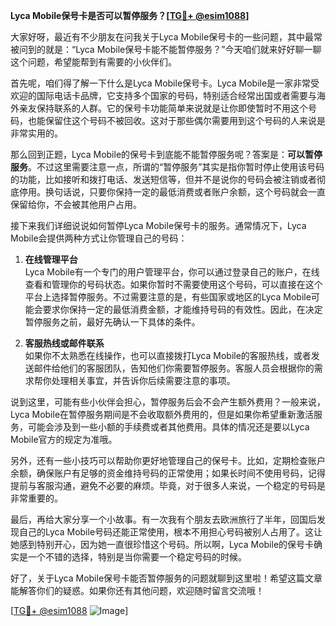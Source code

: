 **Lyca Mobile保号卡是否可以暂停服务？[[TG💪+ @esim1088](https://t.me/s/esim1088)]**

大家好呀，最近有不少朋友在问我关于Lyca Mobile保号卡的一些问题，其中最常被问到的就是：“Lyca Mobile保号卡能不能暂停服务？”今天咱们就来好好聊一聊这个问题，希望能帮到有需要的小伙伴们。

首先呢，咱们得了解一下什么是Lyca Mobile保号卡。Lyca Mobile是一家非常受欢迎的国际电话卡品牌，它支持多个国家的号码，特别适合经常出国或者需要与海外亲友保持联系的人群。它的保号卡功能简单来说就是让你即使暂时不用这个号码，也能保留住这个号码不被回收。这对于那些偶尔需要用到这个号码的人来说是非常实用的。

那么回到正题，Lyca Mobile的保号卡到底能不能暂停服务呢？答案是：**可以暂停服务**。不过这里需要注意一点，所谓的“暂停服务”其实是指你暂时停止使用该号码的功能，比如接听和拨打电话、发送短信等，但并不是说你的号码会被注销或者彻底停用。换句话说，只要你保持一定的最低消费或者账户余额，这个号码就会一直保留给你，不会被其他用户占用。

接下来我们详细说说如何暂停Lyca Mobile保号卡的服务。通常情况下，Lyca Mobile会提供两种方式让你管理自己的号码：

1. **在线管理平台**  
   Lyca Mobile有一个专门的用户管理平台，你可以通过登录自己的账户，在线查看和管理你的号码状态。如果你暂时不需要使用这个号码，可以直接在这个平台上选择暂停服务。不过需要注意的是，有些国家或地区的Lyca Mobile可能会要求你保持一定的最低消费金额，才能维持号码的有效性。因此，在决定暂停服务之前，最好先确认一下具体的条件。

2. **客服热线或邮件联系**  
   如果你不太熟悉在线操作，也可以直接拨打Lyca Mobile的客服热线，或者发送邮件给他们的客服团队，告知他们你需要暂停服务。客服人员会根据你的需求帮你处理相关事宜，并告诉你后续需要注意的事项。

说到这里，可能有些小伙伴会担心，暂停服务后会不会产生额外费用？一般来说，Lyca Mobile在暂停服务期间是不会收取额外费用的，但是如果你希望重新激活服务，可能会涉及到一些小额的手续费或者其他费用。具体的情况还是要以Lyca Mobile官方的规定为准哦。

另外，还有一些小技巧可以帮助你更好地管理自己的保号卡。比如，定期检查账户余额，确保账户有足够的资金维持号码的正常使用；如果长时间不使用号码，记得提前与客服沟通，避免不必要的麻烦。毕竟，对于很多人来说，一个稳定的号码是非常重要的。

最后，再给大家分享一个小故事。有一次我有个朋友去欧洲旅行了半年，回国后发现自己的Lyca Mobile号码还能正常使用，根本不用担心号码被别人占用了。这让她感到特别开心，因为她一直很珍惜这个号码。所以啊，Lyca Mobile的保号卡确实是一个不错的选择，特别是当你需要一个稳定号码的时候。

好了，关于Lyca Mobile保号卡能否暂停服务的问题就聊到这里啦！希望这篇文章能解答你们的疑惑。如果你还有其他问题，欢迎随时留言交流哦！

[[TG💪+ @esim1088](https://t.me/s/esim1088) ![Image](https://i.postimg.cc/4NQfJmqS/Snipaste-2025-05-13-00-14-12.png)]